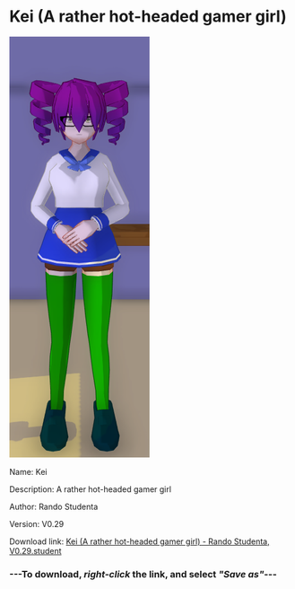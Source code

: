 # Kei (A rather hot-headed gamer girl)

<img src = "https://raw.githubusercontent.com/Arbiter1223/Daigaku-Gurashi-Custom-Students/master/Students/Files/Kei%20(A%20rather%20hot-headed%20gamer%20girl).png">

Name: Kei

Description: A rather hot-headed gamer girl

Author: Rando Studenta

Version: V0.29

Download link: <a href="https://raw.githubusercontent.com/Arbiter1223/Daigaku-Gurashi-Custom-Students/master/Students/Files/Kei%20(A%20rather%20hot-headed%20gamer%20girl)%20-%20Rando%20Studenta%2C%20V0.29.student">Kei (A rather hot-headed gamer girl) - Rando Studenta, V0.29.student</a>

### ---**To download, _right-click_ the link, and select _"Save as"_**---
